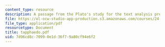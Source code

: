 ```yaml
---
content_type: resource
description: A passage from the Plato's study for the text analysis presentation.
file: https://ol-ocw-studio-app-production.s3.amazonaws.com/courses/24-200-ancient-philosophy-fall-2004/7d96cd8c70990e1d36f79a80cf94e6f2_tapphaedo.pdf
file_type: application/pdf
resourcetype: Document
title: tapphaedo.pdf
uid: 7d96cd8c-7099-0e1d-36f7-9a80cf94e6f2
---
```

